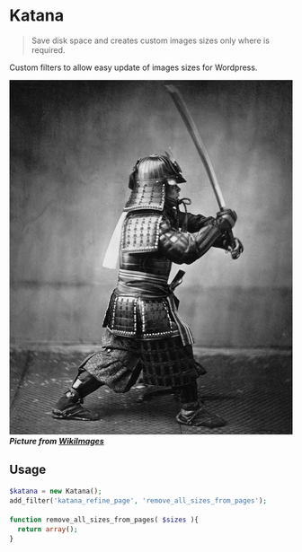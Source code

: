 # Katana

> Save disk space and creates custom images sizes only where is
required.

Custom filters to allow easy update of images sizes for Wordpress.

![](/media/samurai.jpg)
***Picture from [WikiImages](https://pixabay.com/samurai-guerrero-caza-de-samurai-67662/)***

## Usage

```php
$katana = new Katana();
add_filter('katana_refine_page', 'remove_all_sizes_from_pages');

function remove_all_sizes_from_pages( $sizes ){
  return array();
}
```
